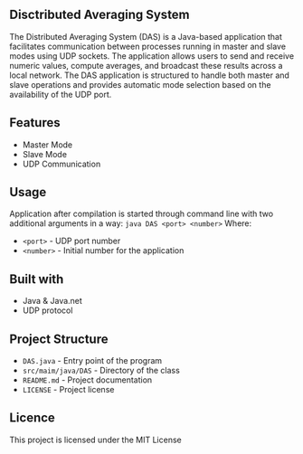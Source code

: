 ## Disctributed Averaging System
The Distributed Averaging System (DAS) is a Java-based application that facilitates communication between processes running in master and slave modes using UDP sockets. The application allows users to send and receive numeric values, compute averages, and broadcast these results across a local network. The DAS application is structured to handle both master and slave operations and provides automatic mode selection based on the availability of the UDP port.

## Features
- Master Mode
- Slave Mode
- UDP Communication

## Usage
Application after compilation is started through command line with two additional arguments in a way:
`java DAS <port> <number>`
Where:
- `<port>` - UDP port number
- `<number>` - Initial number for the application

## Built with
- Java & Java.net
- UDP protocol

## Project Structure
- `DAS.java` - Entry point of the program
- `src/maim/java/DAS` - Directory of the class
- `README.md` - Project documentation
- `LICENSE` - Project license

## Licence
This project is licensed under the MIT License
